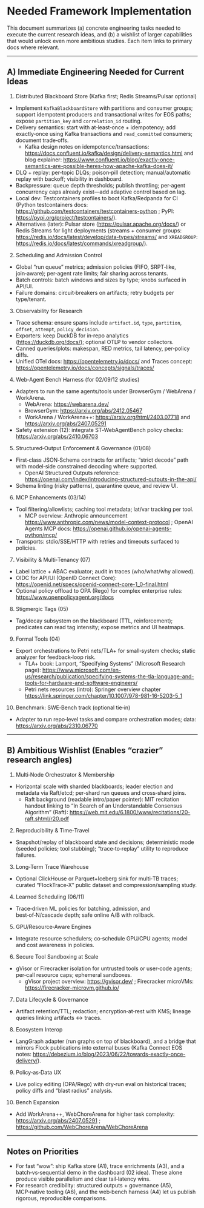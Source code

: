 # Needed Framework Implementation

This document summarizes (a) concrete engineering tasks needed to execute the current research ideas, and (b) a wishlist of larger capabilities that would unlock even more ambitious studies. Each item links to primary docs where relevant.

---

## A) Immediate Engineering Needed for Current Ideas

1) Distributed Blackboard Store (Kafka first; Redis Streams/Pulsar optional)
- Implement `KafkaBlackboardStore` with partitions and consumer groups; support idempotent producers and transactional writes for EOS paths; expose `partition_key` and `correlation_id` routing.
- Delivery semantics: start with at‑least‑once + idempotency; add exactly‑once using Kafka transactions and `read_committed` consumers; document trade‑offs.
  - Kafka design notes on idempotence/transactions: https://docs.confluent.io/kafka/design/delivery-semantics.html and blog explainer: https://www.confluent.io/blog/exactly-once-semantics-are-possible-heres-how-apache-kafka-does-it/
- DLQ + replay: per‑topic DLQs; poison‑pill detection; manual/automatic replay with backoff; visibility in dashboard.
- Backpressure: queue depth thresholds; publish throttling; per‑agent concurrency caps already exist—add adaptive control based on lag.
- Local dev: Testcontainers profiles to boot Kafka/Redpanda for CI (Python testcontainers docs: https://github.com/testcontainers/testcontainers-python ; PyPI: https://pypi.org/project/testcontainers/).
- Alternatives (later): Pulsar store (https://pulsar.apache.org/docs/) or Redis Streams for light deployments (streams + consumer groups: https://redis.io/docs/latest/develop/data-types/streams/ and `XREADGROUP`: https://redis.io/docs/latest/commands/xreadgroup/).

2) Scheduling and Admission Control
- Global “run queue” metrics; admission policies (FIFO, SRPT‑like, join‑aware); per‑agent rate limits; fair sharing across tenants.
- Batch controls: batch windows and sizes by type; knobs surfaced in API/UI.
- Failure domains: circuit‑breakers on artifacts; retry budgets per type/tenant.

3) Observability for Research
- Trace schema: ensure spans include `artifact.id`, `type`, `partition`, `offset`, `attempt`, `policy_decision`.
- Exporters: keep DuckDB for in‑repo analytics (https://duckdb.org/docs/); optional OTLP to vendor collectors.
- Canned queries/plots: makespan, RED metrics, tail latency, per‑policy diffs.
- Unified OTel docs: https://opentelemetry.io/docs/ and Traces concept: https://opentelemetry.io/docs/concepts/signals/traces/

4) Web‑Agent Bench Harness (for 02/09/12 studies)
- Adapters to run the same agents/tools under BrowserGym / WebArena / WorkArena.
  - WebArena: https://webarena.dev/
  - BrowserGym: https://arxiv.org/abs/2412.05467
  - WorkArena / WorkArena++: https://arxiv.org/html/2403.07718 and https://arxiv.org/abs/2407.05291
- Safety extension (12): integrate ST‑WebAgentBench policy checks: https://arxiv.org/abs/2410.06703

5) Structured‑Output Enforcement & Governance (01/08)
- First‑class JSON‑Schema contracts for artifacts; “strict decode” path with model‑side constrained decoding where supported.
  - OpenAI Structured Outputs reference: https://openai.com/index/introducing-structured-outputs-in-the-api/
- Schema linting (risky patterns), quarantine queue, and review UI.

6) MCP Enhancements (03/14)
- Tool filtering/allowlists; caching tool metadata; lat/var tracking per tool.
  - MCP overview: Anthropic announcement https://www.anthropic.com/news/model-context-protocol ; OpenAI Agents MCP docs: https://openai.github.io/openai-agents-python/mcp/
- Transports: stdio/SSE/HTTP with retries and timeouts surfaced to policies.

7) Visibility & Multi‑Tenancy (07)
- Label lattice + ABAC evaluator; audit in traces (who/what/why allowed).
- OIDC for API/UI (OpenID Connect Core): https://openid.net/specs/openid-connect-core-1_0-final.html
- Optional policy offload to OPA (Rego) for complex enterprise rules: https://www.openpolicyagent.org/docs

8) Stigmergic Tags (05)
- Tag/decay subsystem on the blackboard (TTL, reinforcement); predicates can read tag intensity; expose metrics and UI heatmaps.

9) Formal Tools (04)
- Export orchestrations to Petri nets/TLA+ for small‑system checks; static analyzer for feedback‑loop risk.
  - TLA+ book: Lamport, “Specifying Systems” (Microsoft Research page): https://www.microsoft.com/en-us/research/publication/specifying-systems-the-tla-language-and-tools-for-hardware-and-software-engineers/
  - Petri nets resources (intro): Springer overview chapter https://link.springer.com/chapter/10.1007/978-981-16-5203-5_1

10) Benchmark: SWE‑Bench track (optional tie‑in)
- Adapter to run repo‑level tasks and compare orchestration modes; data: https://arxiv.org/abs/2310.06770

---

## B) Ambitious Wishlist (Enables “crazier” research angles)

1) Multi‑Node Orchestrator & Membership
- Horizontal scale with sharded blackboards; leader election and metadata via Raft/etcd; per‑shard run queues and cross‑shard joins.
  - Raft background (readable intro/paper pointer): MIT recitation handout linking to “In Search of an Understandable Consensus Algorithm” (Raft): https://web.mit.edu/6.1800/www/recitations/20-raft.shtml/r20.pdf

2) Reproducibility & Time‑Travel
- Snapshot/replay of blackboard state and decisions; deterministic mode (seeded policies; tool stubbing); “trace‑to‑replay” utility to reproduce failures.

3) Long‑Term Trace Warehouse
- Optional ClickHouse or Parquet+Iceberg sink for multi‑TB traces; curated “FlockTrace‑X” public dataset and compression/sampling study.

4) Learned Scheduling (06/11)
- Trace‑driven ML policies for batching, admission, and best‑of‑N/cascade depth; safe online A/B with rollback.

5) GPU/Resource‑Aware Engines
- Integrate resource schedulers; co‑schedule GPU/CPU agents; model and cost awareness in policies.

6) Secure Tool Sandboxing at Scale
- gVisor or Firecracker isolation for untrusted tools or user‑code agents; per‑call resource caps; ephemeral sandboxes.
  - gVisor project overview: https://gvisor.dev/ ; Firecracker microVMs: https://firecracker-microvm.github.io/

7) Data Lifecycle & Governance
- Artifact retention/TTL; redaction; encryption‑at‑rest with KMS; lineage queries linking artifacts ↔ traces.

8) Ecosystem Interop
- LangGraph adapter (run graphs on top of blackboard), and a bridge that mirrors Flock publications into external buses (Kafka Connect EOS notes: https://debezium.io/blog/2023/06/22/towards-exactly-once-delivery/).

9) Policy‑as‑Data UX
- Live policy editing (OPA/Rego) with dry‑run eval on historical traces; policy diffs and “blast radius” analysis.

10) Bench Expansion
- Add WorkArena++, WebChoreArena for higher task complexity: https://arxiv.org/abs/2407.05291 ; https://github.com/WebChoreArena/WebChoreArena

---

## Notes on Priorities
- For fast “wow”: ship Kafka store (A1), trace enrichments (A3), and a batch‑vs‑sequential demo in the dashboard (02 idea). These alone produce visible parallelism and clear tail‑latency wins.
- For research credibility: structured outputs + governance (A5), MCP‑native tooling (A6), and the web‑bench harness (A4) let us publish rigorous, reproducible comparisons.
